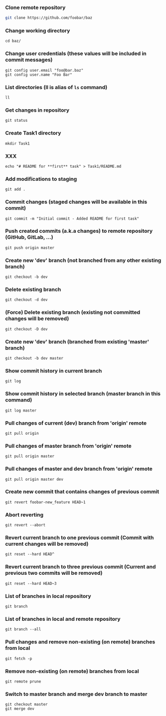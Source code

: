 
### Clone remote repository
```sh
git clone https://github.com/foobar/baz
```


### Change working directory
``` shell
cd baz/
```

### Change user credentials (these values will be included in commit messages)
``` shell
git config user.email "foo@bar.baz"
git config user.name "Foo Bar"
```

### List directories (ll is alias of `ls` command)
``` shell
ll
```

### Get changes in repository
``` shell
git status
```

### Create Task1 directory
``` shell
mkdir Task1
```

### XXX
``` shell
echo "# README for **first** task" > Task1/README.md
```

### Add modifications to staging
``` shell
git add .
```

### Commit changes (staged changes will be available in this commit)
``` shell
git commit -m "Initial commit - Added README for first task"
```

### Push created commits (a.k.a changes) to remote repository (GitHub, GitLab, ...)
``` shell
git push origin master
```

### Create new 'dev' branch (not branched from any other existing branch)
``` shell
git checkout -b dev
```

### Delete existing branch
``` shell
git checkout -d dev
```

### (Force) Delete existing branch (existing not committed changes will be removed)
``` shell
git checkout -D dev
```

### Create new 'dev' branch (branched from existing 'master' branch)
``` shell
git checkout -b dev master
```

### Show commit history in current branch
``` shell
git log
```

### Show commit history in selected branch (master branch in this command)
``` shell
git log master
```

### Pull changes of current (dev) branch from 'origin' remote
``` shell
git pull origin
```

### Pull changes of master branch from 'origin' remote
``` shell
git pull origin master
```

### Pull changes of master and dev branch from 'origin' remote
``` shell
git pull origin master dev
```

### Create new commit that contains changes of previous commit
``` shell
git revert foobar-new_feature HEAD~1
```

### Abort reverting
``` shell
git revert --abort
```

### Revert current branch to one previous commit (Commit with current changes will be removed)
``` shell
git reset --hard HEAD^
```

### Revert current branch to three previous commit (Current and previous two commits will be removed)
``` shell
git reset --hard HEAD~3
```

### List of branches in local repository
``` shell
git branch
```

### List of branches in local and remote repository
``` shell
git branch --all
```

### Pull changes and remove non-existing (on remote) branches from local
``` shell
git fetch -p
```

### Remove non-existing (on remote) branches from local
``` shell
git remote prune
```

### Switch to master branch and merge dev branch to master
``` shell
git checkout master
git merge dev
```
